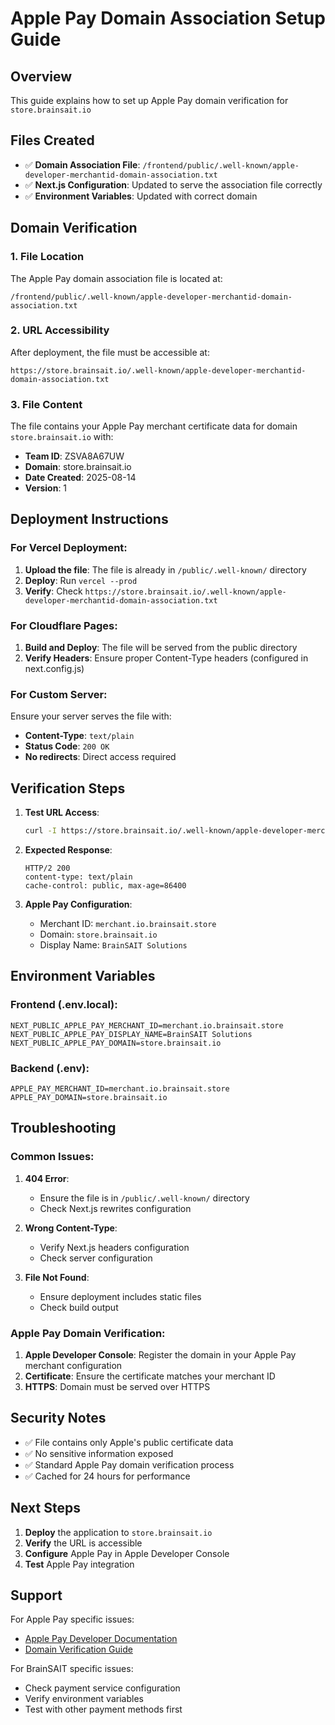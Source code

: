# Apple Pay Domain Association Setup Guide

## Overview
This guide explains how to set up Apple Pay domain verification for `store.brainsait.io`

## Files Created
- ✅ **Domain Association File**: `/frontend/public/.well-known/apple-developer-merchantid-domain-association.txt`
- ✅ **Next.js Configuration**: Updated to serve the association file correctly
- ✅ **Environment Variables**: Updated with correct domain

## Domain Verification

### 1. File Location
The Apple Pay domain association file is located at:
```
/frontend/public/.well-known/apple-developer-merchantid-domain-association.txt
```

### 2. URL Accessibility
After deployment, the file must be accessible at:
```
https://store.brainsait.io/.well-known/apple-developer-merchantid-domain-association.txt
```

### 3. File Content
The file contains your Apple Pay merchant certificate data for domain `store.brainsait.io` with:
- **Team ID**: ZSVA8A67UW
- **Domain**: store.brainsait.io
- **Date Created**: 2025-08-14
- **Version**: 1

## Deployment Instructions

### For Vercel Deployment:
1. **Upload the file**: The file is already in `/public/.well-known/` directory
2. **Deploy**: Run `vercel --prod`
3. **Verify**: Check `https://store.brainsait.io/.well-known/apple-developer-merchantid-domain-association.txt`

### For Cloudflare Pages:
1. **Build and Deploy**: The file will be served from the public directory
2. **Verify Headers**: Ensure proper Content-Type headers (configured in next.config.js)

### For Custom Server:
Ensure your server serves the file with:
- **Content-Type**: `text/plain`
- **Status Code**: `200 OK`
- **No redirects**: Direct access required

## Verification Steps

1. **Test URL Access**:
   ```bash
   curl -I https://store.brainsait.io/.well-known/apple-developer-merchantid-domain-association.txt
   ```

2. **Expected Response**:
   ```
   HTTP/2 200
   content-type: text/plain
   cache-control: public, max-age=86400
   ```

3. **Apple Pay Configuration**:
   - Merchant ID: `merchant.io.brainsait.store`
   - Domain: `store.brainsait.io`
   - Display Name: `BrainSAIT Solutions`

## Environment Variables

### Frontend (.env.local):
```env
NEXT_PUBLIC_APPLE_PAY_MERCHANT_ID=merchant.io.brainsait.store
NEXT_PUBLIC_APPLE_PAY_DISPLAY_NAME=BrainSAIT Solutions
NEXT_PUBLIC_APPLE_PAY_DOMAIN=store.brainsait.io
```

### Backend (.env):
```env
APPLE_PAY_MERCHANT_ID=merchant.io.brainsait.store
APPLE_PAY_DOMAIN=store.brainsait.io
```

## Troubleshooting

### Common Issues:

1. **404 Error**:
   - Ensure the file is in `/public/.well-known/` directory
   - Check Next.js rewrites configuration

2. **Wrong Content-Type**:
   - Verify Next.js headers configuration
   - Check server configuration

3. **File Not Found**:
   - Ensure deployment includes static files
   - Check build output

### Apple Pay Domain Verification:
1. **Apple Developer Console**: Register the domain in your Apple Pay merchant configuration
2. **Certificate**: Ensure the certificate matches your merchant ID
3. **HTTPS**: Domain must be served over HTTPS

## Security Notes

- ✅ File contains only Apple's public certificate data
- ✅ No sensitive information exposed
- ✅ Standard Apple Pay domain verification process
- ✅ Cached for 24 hours for performance

## Next Steps

1. **Deploy** the application to `store.brainsait.io`
2. **Verify** the URL is accessible
3. **Configure** Apple Pay in Apple Developer Console
4. **Test** Apple Pay integration

## Support

For Apple Pay specific issues:
- [Apple Pay Developer Documentation](https://developer.apple.com/apple-pay/)
- [Domain Verification Guide](https://developer.apple.com/documentation/apple_pay_on_the_web/setting_up_apple_pay_on_the_web)

For BrainSAIT specific issues:
- Check payment service configuration
- Verify environment variables
- Test with other payment methods first